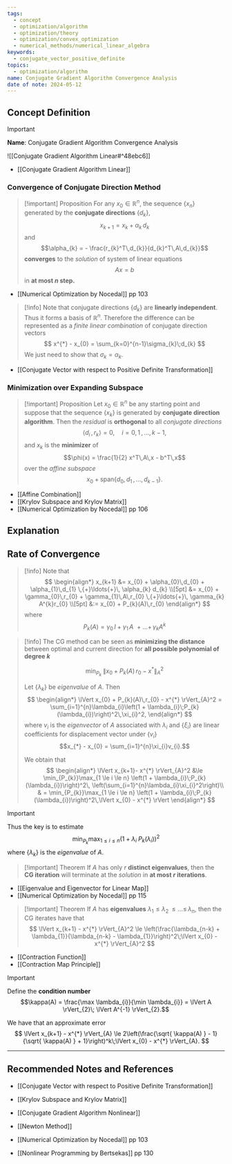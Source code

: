 ```yaml
---
tags:
  - concept
  - optimization/algorithm
  - optimization/theory
  - optimization/convex_optimization
  - numerical_methods/numerical_linear_algebra
keywords:
  - conjugate_vector_positive_definite
topics:
  - optimization/algorithm
name: Conjugate Gradient Algorithm Convergence Analysis
date of note: 2024-05-12
---
```


## Concept Definition

>[!important]
>**Name**: Conjugate Gradient Algorithm Convergence Analysis

![[Conjugate Gradient Algorithm Linear#^48ebc6]]

- [[Conjugate Gradient Algorithm Linear]]

### Convergence of Conjugate Direction Method

>[!important] Proposition
>For any $x_{0}\in \mathbb{R}^n$, the sequence $\{ x_{n} \}$ generated by the **conjugate directions** $\{ d_{k} \}$,  $$x_{k+1} = x_{k} + \alpha_{k}\,d_{k}$$ and $$\alpha_{k} = - \frac{r_{k}^T\,d_{k}}{d_{k}^T\,A\,d_{k}}$$ **converges** to the *solution* of system of linear equations $$Ax = b$$ in **at most $n$ step.** 

- [[Numerical Optimization by Nocedal]] pp 103

>[!info]
>Note that conjugate directions $\{ d_{k} \}$ are **linearly independent**. Thus it forms a basis of $\mathbb{R}^n$. Therefore the difference can be represented as a *finite linear combination* of conjugate direction vectors
>$$
>x^{*} - x_{0} = \sum_{k=0}^{n-1}\sigma_{k}\;d_{k}
>$$
>We just need to show that $\sigma_{k} = \alpha_{k}.$

- [[Conjugate Vector with respect to Positive Definite Transformation]]

### Minimization over Expanding Subspace

>[!important] Proposition
>Let $x_{0}\in \mathbb{R}^n$ be any starting point and suppose that the sequence $\{ x_{k} \}$ is generated by **conjugate direction algorithm**. Then the *residual* is **orthogonal** to all *conjugate directions*
>$$
>\left\langle  d_{i}\,,\, r_{k} \right\rangle = 0, \quad i=0, 1 \,{,}\ldots{,}\,k-1,
>$$
>and $x_{k}$ is the **minimizer** of $$\phi(x) = \frac{1}{2} x^T\,A\,x - b^T\,x$$ over the *affine subspace* $$x_{0} + \text{span}\left\{ d_{0}, d_{1} \,{,}\ldots{,}\,d_{k-1} \right\}.$$

- [[Affine Combination]]
- [[Krylov Subspace and Krylov Matrix]]
- [[Numerical Optimization by Nocedal]] pp 106

## Explanation



## Rate of Convergence


>[!info]
>Note that 
>$$
>\begin{align*}
>x_{k+1} &= x_{0} + \alpha_{0}\,d_{0} + \alpha_{1}\,d_{1}  \,{+}\ldots{+}\, \alpha_{k} d_{k} \\[5pt]
>&= x_{0} + \gamma_{0}\,r_{0} + \gamma_{1}\,A\,r_{0}  \,{+}\ldots{+}\, \gamma_{k} A^{k}r_{0} \\[5pt]
>&:= x_{0} + P_{k}(A)\,r_{0}
\end{align*}
>$$
>where 
>$$
> P_{k}(A) = \gamma_{0}\,I + \gamma_{1}\,A\,  \,{+}\ldots{+}\, \gamma_{k} A^{k}
>$$

>[!info]
>The CG method can be seen as **minimizing the distance** between optimal and current direction for **all possible polynomial of degree $k$**
>
>$$
> \min_{P_{k}}\; \lVert x_{0} + P_{k}(A)\,r_{0} - x^{*}  \rVert_{A}^2 
>$$
>
>Let $\{\lambda_{k}\}$ be *eigenvalue* of $A$.  Then
>$$
>\begin{align*}
>\lVert x_{0} + P_{k}(A)\,r_{0} - x^{*}  \rVert_{A}^2 = \sum_{i=1}^{n}\lambda_{i}\left(1 + \lambda_{i}\;P_{k}(\lambda_{i})\right)^2\,\xi_{i}^2,
>\end{align*}
>$$
>where $v_{i}$ is the *eigenvector* of $A$ associated with $\lambda_{i}$ and $\{ \xi_{i} \}$ are linear coefficients for displacement vector under $\{ v_{i} \}$ $$x_{*} - x_{0} = \sum_{i=1}^{n}\xi_{i}v_{i}.$$ 
>
>We obtain that 
>$$
>\begin{align*}
>\lVert x_{k+1}- x^{*}  \rVert_{A}^2  &\le \min_{P_{k}}\max_{1 \le i \le n} \left(1 + \lambda_{i}\;P_{k}(\lambda_{i})\right)^2\, \left(\sum_{i=1}^{n}\lambda_{i}\xi_{i}^2\right)\\
>& =  \min_{P_{k}}\max_{1 \le i \le n} \left(1 + \lambda_{i}\;P_{k}(\lambda_{i})\right)^2\,\lVert x_{0} - x^{*} \rVert 
>\end{align*}
>$$

>[!important]
>Thus the key is to estimate
>$$
>\min_{P_{k}}\max_{1 \le i \le n} \left(1 + \lambda_{i}\;P_{k}(\lambda_{i})\right)^2
>$$
>where  $\{\lambda_{k}\}$ is the *eigenvalue* of $A$.

>[!important] Theorem
>If $A$ has only $r$ **distinct eigenvalues**, then the **CG iteration** will terminate at the *solution* in **at most $r$ iterations**.

- [[Eigenvalue and Eigenvector for Linear Map]]
- [[Numerical Optimization by Nocedal]] pp 115

>[!important] Theorem
>If $A$ has **eigenvalues** $\lambda_{1} \le \lambda_{2} \,{\le}\ldots{\le}\,\lambda_{n}$, then the CG iterates have that
>$$
>\lVert x_{k+1} - x^{*}  \rVert_{A}^2 \le \left(\frac{\lambda_{n-k} + \lambda_{1}}{\lambda_{n-k} - \lambda_{1}}\right)^2\;\lVert x_{0} - x^{*} \rVert_{A}^2  
>$$

- [[Contraction Function]]
- [[Contraction Map Principle]]

>[!important]
>Define the **condition number** $$\kappa(A) = \frac{\max \lambda_{i}}{\min \lambda_{i}} = \lVert A \rVert_{2}\; \lVert A^{-1} \rVert_{2}.$$
>
>We have that an approximate error
>$$
>\lVert x_{k+1} - x^{*}  \rVert_{A} \le 2\left(\frac{\sqrt{ \kappa(A) } - 1}{\sqrt{ \kappa(A) } + 1}\right)^k\;\lVert x_{0} - x^{*} \rVert_{A}.
>$$




-----------
##  Recommended Notes and References

- [[Conjugate Vector with respect to Positive Definite Transformation]]
- [[Krylov Subspace and Krylov Matrix]]

- [[Conjugate Gradient Algorithm Nonlinear]]
- [[Newton Method]]

- [[Numerical Optimization by Nocedal]] pp 103
- [[Nonlinear Programming by Bertsekas]] pp 130